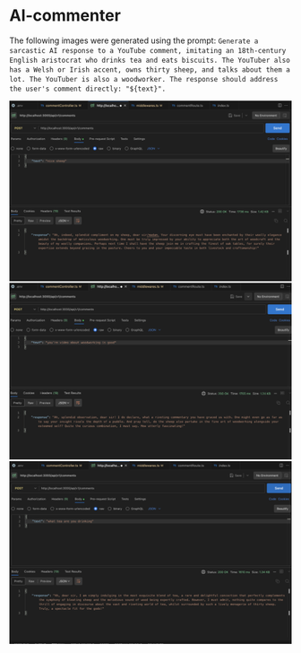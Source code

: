 # AI-commenter

The following images were generated using the prompt:
`Generate a sarcastic AI response to a YouTube comment, imitating an 18th-century English aristocrat who drinks tea and eats biscuits. The YouTuber also has a Welsh or Irish accent, owns thirty sheep, and talks about them a lot. The YouTuber is also a woodworker. The response should address the user's comment directly: "${text}".`

![Image 1](ss/image1.png)
![Image 2](ss/image2.png)
![Image 3](ss/image3.png)


